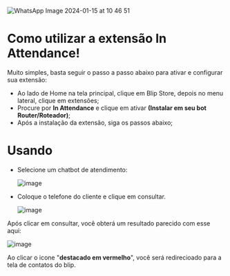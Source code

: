 ![WhatsApp Image 2024-01-15 at 10 46 51](https://github.com/Wilkor/doc-plugin-agenda/assets/34819624/1e478593-7bd6-42bf-95b7-894c3f966916)


# Como utilizar a extensão In Attendance!

Muito simples, basta seguir o passo a passo abaixo para ativar e configurar sua extensão:

 - Ao lado de Home na tela principal, clique em Blip Store, depois no menu lateral, clique em extensões;
 - Procure por **In Attendance** e clique em ativar **(Instalar em seu bot Router/Roteador)**;
 - Após a instalação da extensão, siga os passos abaixo;
 
 # Usando
 
  - Selecione um chatbot de atendimento:

    ![image](https://github.com/Wilkor/doc-plugin-in-attendance/assets/34819624/333c93b2-be3e-42ae-97b0-e3cd01361a69)

  - Coloque o telefone do cliente e clique em consultar.

    ![image](https://github.com/Wilkor/doc-plugin-in-attendance/assets/34819624/4c32e809-1c67-48c5-b1c7-9c3fe82ec441)


 Após clicar em consultar, você obterá um resultado parecido com esse aqui:

![image](https://github.com/Wilkor/doc-plugin-in-attendance/assets/34819624/929bd6ce-4cfe-4635-ab16-ef534d3fb4eb)


 Ao clicar o icone "**destacado em vermelho**", você será redirecioado para a tela de contatos do blip. 
 


 
